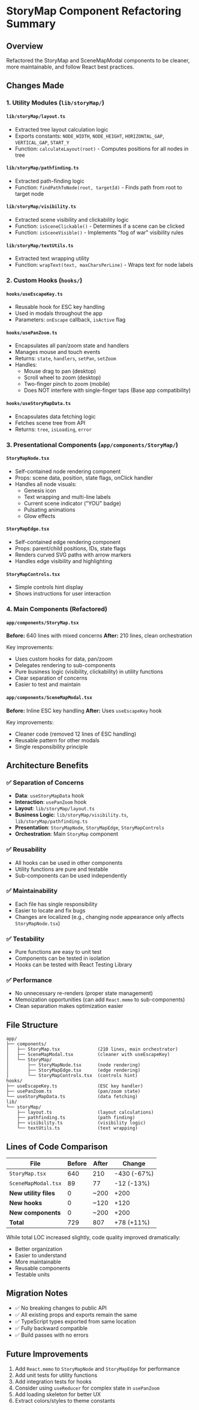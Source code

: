 # StoryMap Component Refactoring Summary

## Overview
Refactored the StoryMap and SceneMapModal components to be cleaner, more maintainable, and follow React best practices.

## Changes Made

### 1. **Utility Modules** (`lib/storyMap/`)

#### `lib/storyMap/layout.ts`
- Extracted tree layout calculation logic
- Exports constants: `NODE_WIDTH`, `NODE_HEIGHT`, `HORIZONTAL_GAP`, `VERTICAL_GAP`, `START_Y`
- Function: `calculateLayout(root)` - Computes positions for all nodes in tree

#### `lib/storyMap/pathfinding.ts`
- Extracted path-finding logic
- Function: `findPathToNode(root, targetId)` - Finds path from root to target node

#### `lib/storyMap/visibility.ts`
- Extracted scene visibility and clickability logic
- Function: `isSceneClickable()` - Determines if a scene can be clicked
- Function: `isSceneVisible()` - Implements "fog of war" visibility rules

#### `lib/storyMap/textUtils.ts`
- Extracted text wrapping utility
- Function: `wrapText(text, maxCharsPerLine)` - Wraps text for node labels

### 2. **Custom Hooks** (`hooks/`)

#### `hooks/useEscapeKey.ts`
- Reusable hook for ESC key handling
- Used in modals throughout the app
- Parameters: `onEscape` callback, `isActive` flag

#### `hooks/usePanZoom.ts`
- Encapsulates all pan/zoom state and handlers
- Manages mouse and touch events
- Returns: `state`, `handlers`, `setPan`, `setZoom`
- Handles:
  - Mouse drag to pan (desktop)
  - Scroll wheel to zoom (desktop)
  - Two-finger pinch to zoom (mobile)
  - Does NOT interfere with single-finger taps (Base app compatibility)

#### `hooks/useStoryMapData.ts`
- Encapsulates data fetching logic
- Fetches scene tree from API
- Returns: `tree`, `isLoading`, `error`

### 3. **Presentational Components** (`app/components/StoryMap/`)

#### `StoryMapNode.tsx`
- Self-contained node rendering component
- Props: scene data, position, state flags, onClick handler
- Handles all node visuals:
  - Genesis icon
  - Text wrapping and multi-line labels
  - Current scene indicator ("YOU" badge)
  - Pulsating animations
  - Glow effects

#### `StoryMapEdge.tsx`
- Self-contained edge rendering component
- Props: parent/child positions, IDs, state flags
- Renders curved SVG paths with arrow markers
- Handles edge visibility and highlighting

#### `StoryMapControls.tsx`
- Simple controls hint display
- Shows instructions for user interaction

### 4. **Main Components** (Refactored)

#### `app/components/StoryMap.tsx`
**Before:** 640 lines with mixed concerns
**After:** 210 lines, clean orchestration

Key improvements:
- Uses custom hooks for data, pan/zoom
- Delegates rendering to sub-components
- Pure business logic (visibility, clickability) in utility functions
- Clear separation of concerns
- Easier to test and maintain

#### `app/components/SceneMapModal.tsx`
**Before:** Inline ESC key handling
**After:** Uses `useEscapeKey` hook

Key improvements:
- Cleaner code (removed 12 lines of ESC handling)
- Reusable pattern for other modals
- Single responsibility principle

## Architecture Benefits

### ✅ **Separation of Concerns**
- **Data**: `useStoryMapData` hook
- **Interaction**: `usePanZoom` hook
- **Layout**: `lib/storyMap/layout.ts`
- **Business Logic**: `lib/storyMap/visibility.ts`, `lib/storyMap/pathfinding.ts`
- **Presentation**: `StoryMapNode`, `StoryMapEdge`, `StoryMapControls`
- **Orchestration**: Main `StoryMap` component

### ✅ **Reusability**
- All hooks can be used in other components
- Utility functions are pure and testable
- Sub-components can be used independently

### ✅ **Maintainability**
- Each file has single responsibility
- Easier to locate and fix bugs
- Changes are localized (e.g., changing node appearance only affects `StoryMapNode.tsx`)

### ✅ **Testability**
- Pure functions are easy to unit test
- Components can be tested in isolation
- Hooks can be tested with React Testing Library

### ✅ **Performance**
- No unnecessary re-renders (proper state management)
- Memoization opportunities (can add `React.memo` to sub-components)
- Clean separation makes optimization easier

## File Structure

```
app/
├── components/
│   ├── StoryMap.tsx              (210 lines, main orchestrator)
│   ├── SceneMapModal.tsx         (cleaner with useEscapeKey)
│   └── StoryMap/
│       ├── StoryMapNode.tsx      (node rendering)
│       ├── StoryMapEdge.tsx      (edge rendering)
│       └── StoryMapControls.tsx  (controls hint)
hooks/
├── useEscapeKey.ts               (ESC key handler)
├── usePanZoom.ts                 (pan/zoom state)
└── useStoryMapData.ts            (data fetching)
lib/
└── storyMap/
    ├── layout.ts                 (layout calculations)
    ├── pathfinding.ts            (path finding)
    ├── visibility.ts             (visibility logic)
    └── textUtils.ts              (text wrapping)
```

## Lines of Code Comparison

| File | Before | After | Change |
|------|--------|-------|--------|
| `StoryMap.tsx` | 640 | 210 | -430 (-67%) |
| `SceneMapModal.tsx` | 89 | 77 | -12 (-13%) |
| **New utility files** | 0 | ~200 | +200 |
| **New hooks** | 0 | ~120 | +120 |
| **New components** | 0 | ~200 | +200 |
| **Total** | 729 | 807 | +78 (+11%) |

While total LOC increased slightly, code quality improved dramatically:
- Better organization
- Easier to understand
- More maintainable
- Reusable components
- Testable units

## Migration Notes

- ✅ No breaking changes to public API
- ✅ All existing props and exports remain the same
- ✅ TypeScript types exported from same location
- ✅ Fully backward compatible
- ✅ Build passes with no errors

## Future Improvements

1. Add `React.memo` to `StoryMapNode` and `StoryMapEdge` for performance
2. Add unit tests for utility functions
3. Add integration tests for hooks
4. Consider using `useReducer` for complex state in `usePanZoom`
5. Add loading skeleton for better UX
6. Extract colors/styles to theme constants
